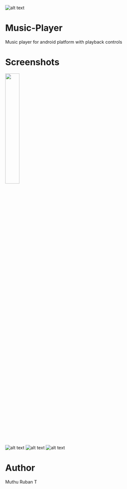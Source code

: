 ![alt text](https://github.com/muthuruban/Music-Player/blob/main/ico.png?raw=true) 
# Music-Player
Music player for android platform with playback controls


# Screenshots

<img src="https://github.com/muthuruban/Music-Player/blob/main/screenshots/HomeFragment1.jpg" width="30%" height="30%">

![alt text](https://github.com/muthuruban/Music-Player/blob/main/screenshots/HomeFragment2.jpg?raw=true) 
![alt text](https://github.com/muthuruban/Music-Player/blob/main/screenshots/NowPlayingActivity.jpg?raw=true) 
![alt text](https://github.com/muthuruban/Music-Player/blob/main/screenshots/AlbumActivity.jpg?raw=true) 
# Author
Muthu Ruban T
